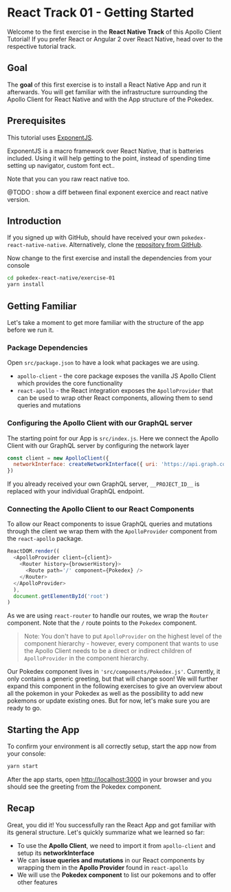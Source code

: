 # React Track 01 - Getting Started

Welcome to the first exercise in the **React Native Track** of this Apollo Client Tutorial! 
If you prefer React or Angular 2 over React Native, head over to the respective tutorial track.

## Goal

The **goal** of this first exercise is to install a React Native App and run it afterwards. 
You will get familiar with the infrastructure surrounding the Apollo Client for React Native and with the App structure of the Pokedex.

## Prerequisites

This tutorial uses [ExponentJS](https://getexponent.com/).

ExponentJS is a macro framework over React Native, that is batteries included.
Using it will help getting to the point, instead of spending time setting up navigator, custom font ect..

Note that you can you raw react native too.

@TODO : show a diff between final exponent exercice and react native version.

## Introduction

If you signed up with GitHub, should have received your own `pokedex-react-native-native`.
Alternatively, clone the [repository from GitHub](https://github.com/learnapollo/pokedex-react-native).

Now change to the first exercise and install the dependencies from your console

```sh
cd pokedex-react-native/exercise-01
yarn install
```

## Getting Familiar

Let's take a moment to get more familiar with the structure of the app before we run it.

### Package Dependencies

Open `src/package.json` to have a look what packages we are using.

* `apollo-client` - the core package exposes the vanilla JS Apollo Client which provides the core functionality
* `react-apollo` - the React integration exposes the `ApolloProvider` that can be used to wrap other React components, allowing them to send queries and mutations

### Configuring the Apollo Client with our GraphQL server

The starting point for our App is `src/index.js`. Here we connect the Apollo Client with our GraphQL server by configuring the network layer

```js
const client = new ApolloClient({
  networkInterface: createNetworkInterface({ uri: 'https://api.graph.cool/simple/v1/__PROJECT_ID__'}),
})
```

If you already received your own GraphQL server, `__PROJECT_ID__` is replaced with your individual GraphQL endpoint.

### Connecting the Apollo Client to our React Components

To allow our React components to issue GraphQL queries and mutations through the client we wrap them with the `ApolloProvider` component from the `react-apollo` package.

```js
ReactDOM.render((
  <ApolloProvider client={client}>
    <Router history={browserHistory}>
      <Route path='/' component={Pokedex} />
    </Router>
  </ApolloProvider>
  ),
  document.getElementById('root')
)
```

As we are using `react-router` to handle our routes, we wrap the `Router` component. Note that the `/` route points to the `Pokedex` component.

> Note: You don't have to put `ApolloProvider` on the highest level of the component hierarchy - however, every component that wants to use the Apollo Client needs to be a direct or indirect children of `ApolloProvider` in the component hierarchy.

Our Pokedex component lives in `'src/components/Pokedex.js'`. Currently, it only contains a generic greeting, but that will change soon! We will further expand this component in the following exercises to give an overview about all the pokemon in your Pokedex as well as the possibility to add new pokemons or update existing ones. But for now, let's make sure you are ready to go.

## Starting the App

To confirm your environment is all correctly setup, start the app now from your console:

```sh
yarn start
```

After the app starts, open [http://localhost:3000](http://localhost:3000) in your browser and you should see the greeting from the Pokedex component.

## Recap

Great, you did it! You successfully ran the React App and got familiar with its general structure. Let's quickly summarize what we learned so far:

* To use the **Apollo Client**, we need to import it from `apollo-client` and setup its **networkInterface**
* We can **issue queries and mutations** in our React components by wrapping them in the **Apollo Provider** found in `react-apollo`
* We will use the **Pokedex component** to list our pokemons and to offer other features
